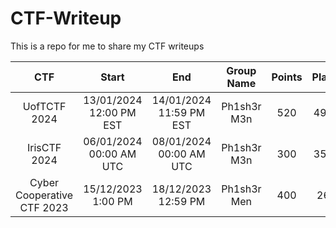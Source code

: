# CTF-Writeup
This is a repo for me to share my CTF writeups 

| CTF | Start | End | Group Name | Points | Placement |
|:---:|:-----:|:---:|:----------:|:------:|:---------:|
|UofTCTF 2024|13/01/2024 12:00 PM EST|14/01/2024 11:59 PM EST|Ph1sh3r M3n|520|493/1225| 
|IrisCTF 2024|06/01/2024 00:00 AM UTC|08/01/2024 00:00 AM UTC| Ph1sh3r M3n|300|358/1752|
|Cyber Cooperative CTF 2023|15/12/2023 1:00 PM|18/12/2023 12:59 PM| Ph1sh3r Men|400| 264/432 |

